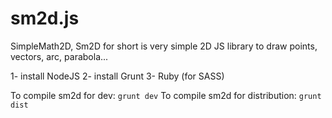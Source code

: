 # sm2d.js
SimpleMath2D, Sm2D for short is very simple 2D JS library to draw points, vectors, arc, parabola...

1- install NodeJS
2- install Grunt
3- Ruby (for SASS)

To compile sm2d for dev:
```grunt dev```
To compile sm2d for distribution:
```grunt dist```
